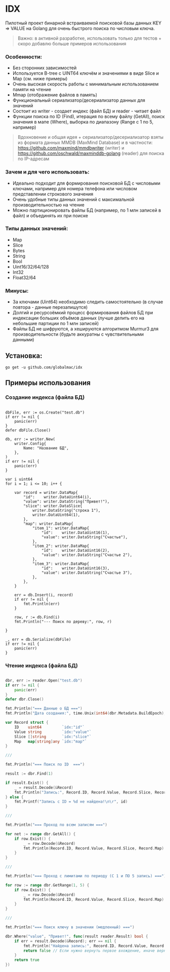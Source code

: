 # IDX

Пилотный проект бинарной встраиваемой поисковой базы данных KEY => VALUE на Golang для очень быстрого поиска по числовым ключа.

> Важно: в активной разработке, использовать только для тестов + скоро добавлю больше примеров использования

### Особенности: 

- Без сторонних зависимостей
- Используется B-tree с UINT64 ключём и значениями в виде Slice и Map (см. ниже примеры)
- Очень высокая скорость работы с минимальным использованием памяти на чтение
- Mmap (отображение файлов в память)
- Функциональный сериализатор/десериализатор данных для значений
- Состоит из writer - создает индекс (файл БД) и reader - читает файл
- Функции поиска по ID (Find), итерация по всему файлу (GetAll), поиск значения в мапе (Where), выборка по диапазону (Range с 1 по 5, например)

> Вдохновение и общая идея + сериализатор/десериализатор взяты из формата данных MMDB (MaxMind Database) и в частности: https://github.com/maxmind/mmdbwriter (writer) и https://github.com/oschwald/maxminddb-golang (reader) для поиска по IP-адресам

### Зачем и для чего использовать:

- Идеально подходит для формирования поисковой БД с числовыми ключами, например для номера телефона или числовом представлении строкового значения
- Очень удобные типы данных значений с максимальной производительностью на чтение
- Можно партиционировать файлы БД (например, по 1 млн записей в файл) и объединять их при поиске

### Типы данных значений:

- Map
- Slice
- Bytes
- String
- Bool
- Uint16/32/64/128
- Int32
- Float32/64

### Минусы:

- За ключами (Uint64) необходимо следить самостоятельно (в случае повтора - данные перезапишутся)
- Долгий и ресурсоёмкий процесс формирования файлов БД при индексации больших объёмов данных (лучше делить его на небольшие партиции по 1 млн записей)
- Файлы БД не шифруются, а хешируются алгоритмом Murmur3 для производительности (будьте аккуратны с чувствительными данными)

## Установка:

```
go get -u github.com/globalmac/idx
```

## Примеры использования


### Создание индекса (файла БД)

```golang

dbFile, err := os.Create("test.db")
if err != nil {
    panic(err)
}
defer dbFile.Close()

db, err := writer.New(
    writer.Config{
        Name: "Название БД",
    },
)
if err != nil {
    panic(err)
}

var i uint64
for i = 1; i <= 10; i++ {

    var record = writer.DataMap{
        "id":    writer.DataUint64(i),
        "value": writer.DataString("Привет!"),
        "slice": writer.DataSlice{
            writer.DataString("строка 1"),
            writer.DataUint64(1),
        },
        "map": writer.DataMap{
            "item_1": writer.DataMap{
                "id":    writer.DataUint16(1),
                "value": writer.DataString("Счастье"),
            },
            "item_2": writer.DataMap{
                "id":    writer.DataUint16(2),
                "value": writer.DataString("Счастье 2"),
            },
            "item_3": writer.DataMap{
                "id":    writer.DataUint16(3),
                "value": writer.DataString("Счастье 3"),
            },
        },
    }
    
    err = db.Insert(i, record)
    if err != nil {
        fmt.Println(err)
    }
    
    row, r := db.Find(i)
    fmt.Println("--- Поиск по дереву:", row, r)

}

_, err = db.Serialize(dbFile)
if err != nil {
    panic(err)
}

```

### Чтение индекса (файла БД)

```go

dbr, err := reader.Open("test.db")
if err != nil {
    panic(err)
}
defer dbr.Close()

fmt.Println("=== Данные о БД ===")
fmt.Println("Дата создания:", time.Unix(int64(dbr.Metadata.BuildEpoch), 0).Format("2006-01-02 в 15:01:05"), "Кол-во узлов:", dbr.Metadata.NodeCount)

var Record struct {
    ID    uint64         `idx:"id"`
    Value string         `idx:"value"`
    Slice []string       `idx:"slice"`
    Map   map[string]any `idx:"map"`
}

///

fmt.Println("=== Поиск по ID  ===")

result := dbr.Find(1)

if result.Exist() {
    _ = result.Decode(&Record)
    fmt.Println("Запись:", Record.ID, Record.Value, Record.Slice, Record.Map)
} else {
	fmt.Printf("Запись c ID = %d не найдена!\n\r", id)
}

///

fmt.Println("=== Проход по всем записям ===")

for net := range dbr.GetAll() {
    if row.Exist() {
        _ = row.Decode(&Record)
        fmt.Println(Record.ID, Record.Value, Record.Slice, Record.Map)
    }
}

///

fmt.Println("=== Проход с лимитами по периоду (С 1 и ПО 5 запись) ===")

for row := range dbr.GetRange(1, 5) {
    if row.Exist() {
        _ = row.Decode(&Record)
        fmt.Println(Record.ID, Record.Value, Record.Slice, Record.Map)
    }
}

///

fmt.Println("=== Поиск ключу в значении (медленный) ===")

dbr.Where("value", "Привет!", func(result reader.Result) bool {
    if err = result.Decode(&Record); err == nil {
        fmt.Println("Найдена запись:", Record.ID, Record.Value, Record.Slice, Record.Map)
        return false // Если нужно вернуть первое вхождение, иначе вернет все найденные записи
    }
    return true
})


```